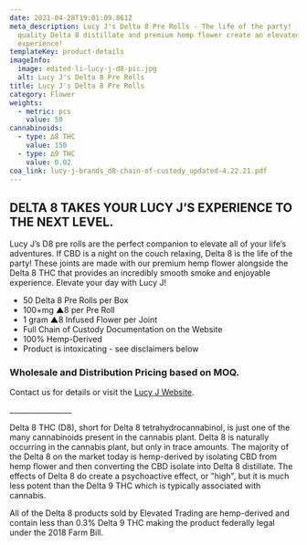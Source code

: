 ```yaml
---
date: 2021-04-28T19:01:09.861Z
meta_description: Lucy J's Delta 8 Pre Rolls - The life of the party! - High
  quality Delta 8 distillate and premium hemp flower create an elevated
  experience!
templateKey: product-details
imageInfo:
  image: edited-li-lucy-j-d8-pic.jpg
  alt: Lucy J's Delta 8 Pre Rolls
title: Lucy J's Delta 8 Pre Rolls
category: Flower
weights:
  - metric: pcs
    value: 50
cannabinoids:
  - type: ∆8 THC
    value: 150
  - type: ∆9 THC
    value: 0.02
coa_link: lucy-j-brands_d8-chain-of-custody_updated-4.22.21.pdf
---
```

## **DELTA 8 TAKES YOUR LUCY J’S EXPERIENCE TO THE NEXT LEVEL.**

Lucy J’s D8 pre rolls are the perfect companion to elevate all of your life’s adventures. If CBD is a night on the couch relaxing, Delta 8 is the life of the party! These joints are made with our premium hemp flower alongside the Delta 8 THC that provides an incredibly smooth smoke and enjoyable experience. Elevate your day with Lucy J!

* 50 Delta 8 Pre Rolls per Box
* 100+mg ▲8 per Pre Roll
* 1 gram ▲8 Infused Flower per Joint
* Full Chain of Custody Documentation on the Website
* 100% Hemp-Derived 
* Product is intoxicating - see disclaimers below

### **Wholesale and Distribution Pricing based on MOQ.**

Contact us for details or visit the [Lucy J Website](https://lucyjcbd.com/).[](www.lucyjcbd.com)

\_\_\_\_\_\_\_\_\_\_\_\_\_\_\_\__

Delta 8 THC (D8), short for Delta 8 tetrahydrocannabinol, is just one of the many cannabinoids present in the cannabis plant. Delta 8 is naturally occurring in the cannabis plant, but only in trace amounts. The majority of the Delta 8 on the market today is hemp-derived by isolating CBD from hemp flower and then converting the CBD isolate into Delta 8 distillate. The effects of Delta 8 do create a psychoactive effect, or "high", but it is much less potent than the Delta 9 THC which is typically associated with cannabis.

All of the Delta 8 products sold by Elevated Trading are hemp-derived and contain less than 0.3% Delta 9 THC making the product federally legal under the 2018 Farm Bill.
